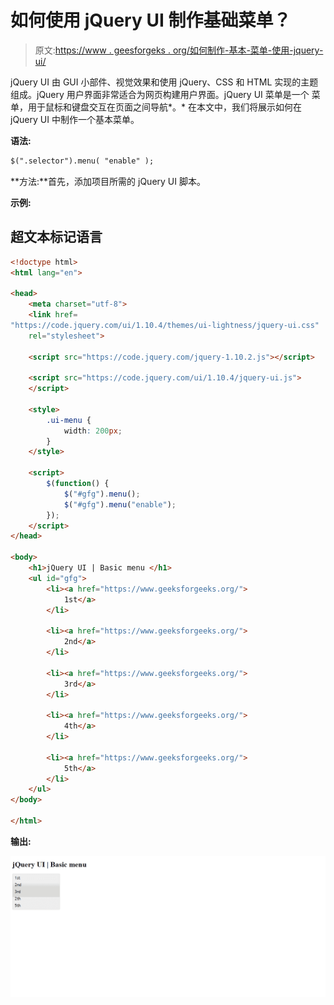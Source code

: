 # 如何使用 jQuery UI 制作基础菜单？

> 原文:[https://www . geesforgeks . org/如何制作-基本-菜单-使用-jquery-ui/](https://www.geeksforgeeks.org/how-to-make-basic-menu-using-jquery-ui/)

jQuery UI 由 GUI 小部件、视觉效果和使用 jQuery、CSS 和 HTML 实现的主题组成。jQuery 用户界面非常适合为网页构建用户界面。jQuery UI 菜单是一个 菜单，用于鼠标和键盘交互在页面之间导航*。* 在本文中，我们将展示如何在 jQuery UI 中制作一个基本菜单。

**语法:**

```html
$(".selector").menu( "enable" );
```

**方法:**首先，添加项目所需的 jQuery UI 脚本。

> <link href="“https://code.jquery.com/ui/1.10.4/themes/ui-lightness/jquery-ui.css”" rel="“stylesheet”">

**示例:**

## 超文本标记语言

```html
<!doctype html>
<html lang="en">

<head>
    <meta charset="utf-8">
    <link href=
"https://code.jquery.com/ui/1.10.4/themes/ui-lightness/jquery-ui.css"
    rel="stylesheet">

    <script src="https://code.jquery.com/jquery-1.10.2.js"></script>

    <script src="https://code.jquery.com/ui/1.10.4/jquery-ui.js">
    </script>

    <style>
        .ui-menu {
            width: 200px;
        }
    </style>

    <script>
        $(function() {
            $("#gfg").menu();
            $("#gfg").menu("enable");
        });
    </script>
</head>

<body>
    <h1>jQuery UI | Basic menu </h1>
    <ul id="gfg">
        <li><a href="https://www.geeksforgeeks.org/">
            1st</a>
        </li>

        <li><a href="https://www.geeksforgeeks.org/">
            2nd</a>
        </li>

        <li><a href="https://www.geeksforgeeks.org/">
            3rd</a>
        </li>

        <li><a href="https://www.geeksforgeeks.org/">
            4th</a>
        </li>

        <li><a href="https://www.geeksforgeeks.org/">
            5th</a>
        </li>
    </ul>
</body>

</html>
```

**输出:**

![](img/3eddee753bb9bb6ca18355f8b85dc3e6.png)